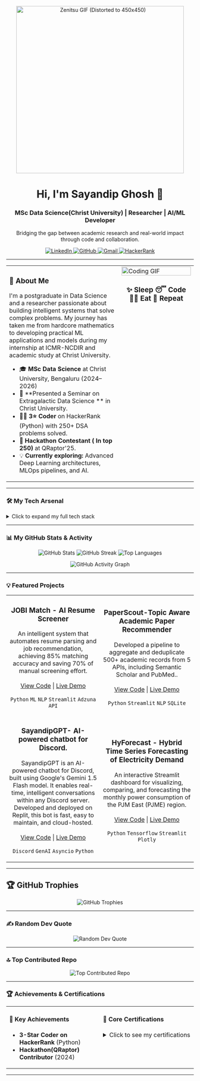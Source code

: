 <p align="center">
  <img src="https://media2.giphy.com/media/v1.Y2lkPTc5MGI3NjExeW8waGtzZnBxZ2N0dWxucnV6Y2NzMjl1czlibXcxYTI2ZG9iazYwYiZlcD12MV9pbnRlcm5hbF9naWZfYnlfaWQmY3Q9Zw/gwXErBQAVAp4Q/giphy.gif" alt="Zenitsu GIF (Distorted to 450x450)" width="450" height="450"/>
</p>

<div align="center">
  <h1>Hi, I'm Sayandip Ghosh 👋</h1>
  <h3>MSc Data Science(Christ University) | Researcher | AI/ML Developer</h3>
  <p>Bridging the gap between academic research and real-world impact through code and collaboration.</p>

  <p>
    <a href="www.linkedin.com/in/sayandip-ghosh-790557277" target="_blank">
      <img src="https://img.shields.io/badge/LinkedIn-0A66C2?style=for-the-badge&logo=linkedin&logoColor=white" alt="LinkedIn"/>
    </a>
    <a href="https://github.com/sayandip30882636" target="_blank">
      <img src="https://img.shields.io/badge/GitHub-181717?style=for-the-badge&logo=github&logoColor=white" alt="GitHub"/>
    </a>
    <a href="mailto:sayandip3088@gmail.com">
      <img src="https://img.shields.io/badge/Gmail-D14836?style=for-the-badge&logo=gmail&logoColor=white" alt="Gmail"/>
    </a>
    <a href="https://www.hackerrank.com/profile/sayandip3088">
      <img src="https://img.shields.io/badge/HackerRank-2EC866?style=for-the-badge&logo=hackerrank&logoColor=white" alt="HackerRank"/>
    </a>
  </p>
</div>

---

<table>
  <tr>
    <td valign="top" width="60%">

### 🚀 About Me

I'm a postgraduate in Data Science and a researcher passionate about building intelligent systems that solve complex problems. My journey has taken me from hardcore mathematics to developing practical ML applications and models during my internship at ICMR-NCDIR and academic study at Christ University.

- 🎓 **MSc Data Science** at Christ University, Bengaluru (2024–2026)
- 🔬 **Presented a Seminar on Extragalactic Data Science ** in Christ University.
- 👨‍💻 **3⭐ Coder** on HackerRank (Python) with 250+ DSA problems solved.
- 🌱 **Hackathon Contestant ( In top 250)** at QRaptor'25.
- 💡 **Currently exploring:** Advanced Deep Learning architectures, MLOps pipelines, and AI.
    </td>
    <td valign="top" width="40%">
      <img src="https://media.giphy.com/media/v1.Y2lkPTc5MGI3NjExM3Ztdm91emJpN3R4NXN3N3o0Mjh6Mjl0a2o3azk5N2p6c2F6ZXd1ZyZlcD12MV9pbnRlcm5hbF9naWZfYnlfaWQmY3Q9Zw/qgQUggAC3Pfv687qPC/giphy.gif" alt="Coding GIF" width="100%"/>
      <h3 align="center">✨ Sleep 😴 Code 👨‍💻 Eat 🍜 Repeat </h3>
    </td>
  </tr>
</table>

---

### 🛠️ My Tech Arsenal
<details>
  <summary>Click to expand my full tech stack</summary>
  
  **Languages:**
  ![Python](https://img.shields.io/badge/Python-3670A0?style=for-the-badge&logo=python&logoColor=ffdd54)
  ![C](https://img.shields.io/badge/C-A8B9CC?style=for-the-badge&logo=c&logoColor=white)
  ![Java](https://img.shields.io/badge/Java-ED8B00?style=for-the-badge&logo=java&logoColor=white)
  ![JavaScript](https://img.shields.io/badge/JavaScript-323330?style=for-the-badge&logo=javascript&logoColor=F7DF1E)
  ![SQL](https://img.shields.io/badge/SQL-4479A1?style=for-the-badge&logo=postgresql&logoColor=white)

  **Frameworks & Libraries:**
  ![React](https://img.shields.io/badge/React-20232A?style=for-the-badge&logo=react&logoColor=61DAFB)
  ![Flask](https://img.shields.io/badge/Flask-000?style=for-the-badge&logo=flask&logoColor=white)
  ![Streamlit](https://img.shields.io/badge/Streamlit-FF4B4B?style=for-the-badge&logo=streamlit&logoColor=white)
  ![NumPy](https://img.shields.io/badge/NumPy-013243?style=for-the-badge&logo=numpy&logoColor=white)
  ![Pandas](https://img.shields.io/badge/Pandas-150458?style=for-the-badge&logo=pandas&logoColor=white)
  ![TensorFlow](https://img.shields.io/badge/TensorFlow-FF6F00?style=for-the-badge&logo=tensorflow&logoColor=white)
  ![PyTorch](https://img.shields.io/badge/PyTorch-EE4C2C?style=for-the-badge&logo=pytorch&logoColor=white)
  
  **Databases & Cloud:**
  ![MongoDB](https://img.shields.io/badge/MongoDB-47A248?style=for-the-badge&logo=mongodb&logoColor=white)
  ![GCP](https://img.shields.io/badge/GCP-4285F4?style=for-the-badge&logo=googlecloud&logoColor=white)
  ![AWS](https://img.shields.io/badge/AWS-232F3E?style=for-the-badge&logo=amazonaws&logoColor=white)
  
  **Tools & Platforms:**
  ![Git](https://img.shields.io/badge/Git-F05032?style=for-the-badge&logo=git&logoColor=white)
  ![Jupyter](https://img.shields.io/badge/Jupyter-F37626?style=for-the-badge&logo=jupyter&logoColor=white)
</details>

---

### 📊 My GitHub Stats & Activity

<p align="center">
  <img src="https://github-readme-stats.vercel.app/api?username=sayandip30882636&theme=radical&show_icons=true&hide_border=true&count_private=true" alt="GitHub Stats" />
  <img src="https://github-readme-streak-stats.herokuapp.com/?user=syashu16&theme=radical&hide_border=true" alt="GitHub Streak" />
  <img src="https://github-readme-stats.vercel.app/api/top-langs/?username=syashu16&theme=radical&layout=compact&hide_border=true" alt="Top Languages" />
</p>

<p align="center">
  <img src="https://github-readme-activity-graph.vercel.app/graph?username=sayandip30882636&theme=radical&hide_border=true" alt="GitHub Activity Graph"/>
</p>

---

### 💡 Featured Projects

<table>
  <tr>
    <td width="50%">
      <h3 align="center">JOBI Match - AI Resume Screener</h3>
      <p align="center">
        An intelligent system that automates resume parsing and job recommendation, achieving 85% matching accuracy and saving 70% of manual screening effort.
        <br/><br/>
        <a href="https://github.com/sayandip30882636/Automated-Resume-Screening-System-and-Job-recommdation-System" target="_blank">View Code</a> | <a href="#" target="_blank">Live Demo</a>
      </p>
      <p align="center">
        <code>Python</code> <code>ML</code> <code>NLP</code> <code>Streamlit</code> <code>Adzuna API</code>
      </p>
    </td>
    <td width="50%">
      <h3 align="center">PaperScout-Topic Aware Academic Paper Recommender</h3>
      <p align="center">
       Developed a pipeline to aggregate and deduplicate 500+ academic records from 5 APIs, including Semantic Scholar and
PubMed..
        <br/><br/>
        <a href="https://github.com/sayandip30882636/PaperScout-Topic-Aware-Academic-Paper-Recommender" target="_blank">View Code</a> | <a href="#" target="_blank">Live Demo</a>
      </p>
      <p align="center">
        <code>Python</code> <code>Streamlit</code> <code>NLP</code> <code>SQLite</code>
      </p>
    </td>
  </tr>
  <tr>
    <td width="50%">
      <h3 align="center">SayandipGPT- AI-powered chatbot for Discord.</h3>
      <p align="center">
        SayandipGPT is an AI-powered chatbot for Discord, built using Google's Gemini 1.5 Flash model. It enables real-time, intelligent conversations within any Discord server. Developed and deployed on Replit, this bot is fast, easy to maintain, and cloud-hosted.
        <br/><br/>
        <a href="https://github.com/sayandip30882636/SayandipGPT-AI-powered-chatbot-for-Discord." target="_blank">View Code</a> | <a href="#" target="_blank">Live Demo</a>
      </p>
      <p align="center">
        <code>Discord</code> <code>GenAI</code> <code>Asyncio</code> <code>Python</code>
      </p>
    </td>
    <td width="50%">
      <h3 align="center">HyForecast - Hybrid Time Series Forecasting of Electricity Demand</h3>
      <p align="center">
        An interactive Streamlit dashboard for visualizing, comparing, and forecasting the monthly power consumption of the PJM East (PJME) region.
        <br/><br/>
        <a href="https://github.com/sayandip30882636/Time-Series-EDA-of-Electricity-Demand-using-Statistical-and-Deep-Learning-Models." target="_blank">View Code</a> | <a href="#" target="_blank">Live Demo</a>
      </p>
      <p align="center">
        <code>Python</code> <code>Tensorflow</code> <code>Streamlit</code> <code>Plotly</code>
      </p>
    </td>
  </tr>
</table>

---
## 🏆 GitHub Trophies
<p align="center">
  <img src="https://github-profile-trophy.vercel.app/?username=sayandip30882636&theme=dracula&no-frame=false&no-bg=true&margin-w=4" alt="GitHub Trophies" />
</p>

---

### ✍️ Random Dev Quote
<p align="center">
  <img src="https://quotes-github-readme.vercel.app/api?type=horizontal&theme=radical" alt="Random Dev Quote" />
</p>

---

### 🔝 Top Contributed Repo
<p align="center">
  <img src="https://github-contributor-stats.vercel.app/api?username=sayandip30882636&limit=5&theme=dark&combine_all_yearly_contributions=true" alt="Top Contributed Repo" />
</p>

---

### 🏆 Achievements & Certifications

<table>
  <tr>
    <td valign="top" width="50%">
      <h4>🏅 Key Achievements</h4>
      <ul>
        <li><b>3-Star Coder on HackerRank</b> (Python)</li>
        <li><b>Hackathon(QRaptor) Contributor</b> (2024)</li>
      </ul>
    </td>
    <td valign="top" width="50%">
      <h4>📜 Core Certifications</h4>
      <details>
        <summary>Click to see my certifications</summary>
        <ul>
            <li>Prompt Design in Vertex AI – Google (2025) (2025)</li>
            <li>Build Real-World AI Applications with Gemini and Imagen – Google (2025)</li>
            <li>Building LLM Applications With Prompt Engineering – NVIDIA (2025)</li>
            <li>Power BI Beginner to Pro Workshop - Pragmatic Works (2024)</li>
        </ul>
      </details>
    </td>
  </tr>
</table>

---

